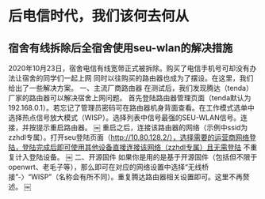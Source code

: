 # 后电信时代，我们该何去何从
## 宿舍有线拆除后全宿舍使用seu-wlan的解决措施

2020年10月23日，宿舍电信有线宽带正式被拆除。购买了电信手机号可却没有办法让宿舍的同学们一起上网 同时以往购买的路由器也成为了摆设。在这里，我们给出了一些解决方案。
一、主流厂商路由器
在测试后，我们发现腾达（tenda）厂家的路由器可以解决宿舍上网问题。
首先登陆路由器管理页面（tenda默认为192.168.0.1）。若忘记了管理员密码可在路由器机身背面查看。在工作模式选单中选择热点信号放大模式（WISP）。选择列表中信号最强的SEU-WLAN信号。连接，并按提示重启路由器。
￼
重启之后，连接该路由器的网络（示例中ssid为zzhdl专属）。打开seu登陆页面（http://10.80.128.2/），选择需要的运营商网络登陆，登陆完成后即可使用其他设备直接连接该网络（zzhdl专属）且无需登陆 不重复计入登陆设备。
￼
二、开源固件
如果你是用的是基于开源固件（包括但不限于openwrt、老毛子等），那么即可在对应的网络设置中选择“无线桥接”-〉“WISP”（名称会有所不同）。重复腾达路由器相关设置即可。这里不再赘述。
￼